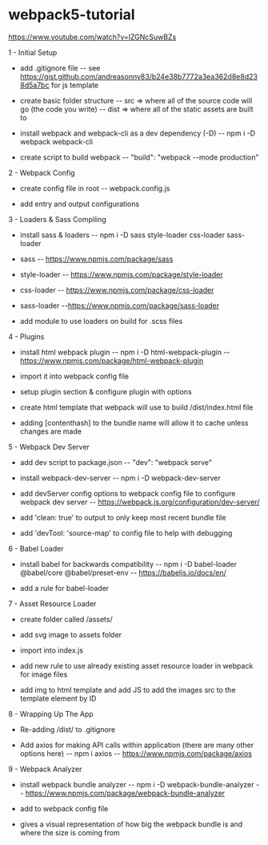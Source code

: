 # webpack5-tutorial
https://www.youtube.com/watch?v=IZGNcSuwBZs

1 - Initial Setup

- add .gitignore file
-- see https://gist.github.com/andreasonny83/b24e38b7772a3ea362d8e8d238d5a7bc for js template

- create basic folder structure
-- src => where all of the source code will go (the code you write)
-- dist => where all of the static assets are built to

- install webpack and webpack-cli as a dev dependency (-D)
-- npm i -D webpack webpack-cli

- create script to build webpack
-- "build": "webpack --mode production"


2 - Webpack Config

- create config file in root
-- webpack.config.js

- add entry and output configurations


3 - Loaders & Sass Compiling

- install sass & loaders
--  npm i -D sass style-loader css-loader sass-loader

- sass
-- https://www.npmjs.com/package/sass

- style-loader
-- https://www.npmjs.com/package/style-loader

- css-loader
-- https://www.npmjs.com/package/css-loader

- sass-loader
--https://www.npmjs.com/package/sass-loader

- add module to use loaders on build for .scss files


4 - Plugins

- install html webpack plugin
-- npm i -D html-webpack-plugin
-- https://www.npmjs.com/package/html-webpack-plugin

- import it into webpack config file

- setup plugin section & configure plugin with options

- create html template that webpack will use to build /dist/index.html file

- adding [contenthash] to the bundle name will allow it to cache unless changes are made


5 - Webpack Dev Server

- add dev script to package.json
-- "dev": "webpack serve"

- install webpack-dev-server
-- npm i -D webpack-dev-server

- add devServer config options to webpack config file to configure webpack dev server
-- https://webpack.js.org/configuration/dev-server/

- add 'clean: true' to output to only keep most recent bundle file

- add 'devTool: 'source-map' to config file to help with debugging


6 - Babel Loader

- install babel for backwards compatibility
-- npm i -D babel-loader @babel/core @babel/preset-env
-- https://babeljs.io/docs/en/

- add a rule for babel-loader


7 - Asset Resource Loader

- create folder called /assets/

- add svg image to assets folder

- import into index.js

- add new rule to use already existing asset resource loader in webpack for image files

- add img to html template and add JS to add the images src to the template element by ID


8 - Wrapping Up The App

- Re-adding /dist/ to .gitignore

- Add axios for making API calls within application (there are many other options here)
-- npm i axios
-- https://www.npmjs.com/package/axios


9 - Webpack Analyzer

- install webpack bundle analyzer
-- npm i -D webpack-bundle-analyzer
-- https://www.npmjs.com/package/webpack-bundle-analyzer

- add to webpack config file

- gives a visual representation of how big the webpack bundle is and where the size is coming from
